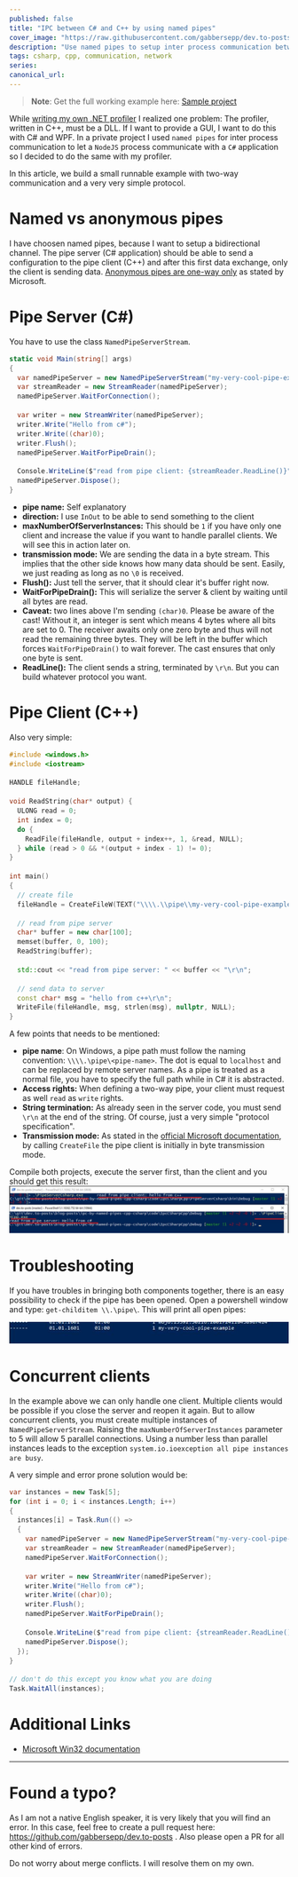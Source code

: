 ```yaml
---
published: false
title: "IPC between C# and C++ by using named pipes"
cover_image: "https://raw.githubusercontent.com/gabbersepp/dev.to-posts/master/blog-posts/ipc-by-named-pipes-cpp-csharp/assets/header.png"
description: "Use named pipes to setup inter process communication between a C++ DLL and a C# application."
tags: csharp, cpp, communication, network
series:
canonical_url:
---
```


>**Note**: Get the full working example here: [Sample project](https://github.com/gabbersepp/dev.to-posts/tree/master/blog-posts/ipc-by-named-pipes-cpp-csharp/code/IpcCSharpCpp)

While [writing my own .NET profiler](https://dev.to/gabbersepp/create-a-net-profiler-with-the-profiling-api-start-of-an-unexpected-journey-198n) I realized one problem: The profiler, written in C++, must be a DLL. If I want to provide a GUI, I want to do this with C# and WPF. In a private project I used `named pipes` for inter process communication to let a `NodeJS` process communicate with a `C#` application so I decided to do the same with my profiler.

In this article, we build a small runnable example with two-way communication and a very very simple protocol.

# Named vs anonymous pipes
I have choosen named pipes, because I want to setup a bidirectional channel. The pipe server (C# application) should be able to send a configuration to the pipe client (C++) and after this first data exchange, only the client is sending data.
[Anonymous pipes are one-way only](https://docs.microsoft.com/en-us/windows/win32/ipc/anonymous-pipes) as stated by Microsoft.

# Pipe Server (C#)
You have to use the class `NamedPipeServerStream`.

```cs
static void Main(string[] args)
{
  var namedPipeServer = new NamedPipeServerStream("my-very-cool-pipe-example", PipeDirection.InOut, 1, PipeTransmissionMode.Byte);
  var streamReader = new StreamReader(namedPipeServer);
  namedPipeServer.WaitForConnection();

  var writer = new StreamWriter(namedPipeServer);
  writer.Write("Hello from c#");
  writer.Write((char)0);
  writer.Flush();
  namedPipeServer.WaitForPipeDrain();

  Console.WriteLine($"read from pipe client: {streamReader.ReadLine()}");
  namedPipeServer.Dispose();
}
```

+ **pipe name:** Self explanatory
+ **direction:** I use `InOut` to be able to send something to the client
+ **maxNumberOfServerInstances:** This should be `1` if you have only one client and increase the value if you want to handle parallel clients. We will see this in action later on.
+ **transmission mode:** We are sending the data in a byte stream. This implies that the other side knows how many data should be sent. Easily, we just reading as long as no `\0` is received.
+ **Flush():** Just tell the server, that it should clear it's buffer right now.
+ **WaitForPipeDrain():** This will serialize the server & client by waiting until all bytes are read. 
+ **Caveat:** two lines above I'm sending `(char)0`. Please be aware of the cast! Without it, an integer is sent which means 4 bytes where all bits are set to 0. The receiver awaits only one zero byte and thus will not read the remaining three bytes. They will be left in the buffer which forces `WaitForPipeDrain()` to wait forever. The cast ensures that only one byte is sent.  
+ **ReadLine():** The client sends a string, terminated by `\r\n`. But you can build whatever protocol you want.

# Pipe Client (C++)
Also very simple:

```cpp
#include <windows.h>
#include <iostream>

HANDLE fileHandle;

void ReadString(char* output) {
  ULONG read = 0;
  int index = 0;
  do {
    ReadFile(fileHandle, output + index++, 1, &read, NULL);
  } while (read > 0 && *(output + index - 1) != 0);
}

int main()
{
  // create file
  fileHandle = CreateFileW(TEXT("\\\\.\\pipe\\my-very-cool-pipe-example"), GENERIC_READ | GENERIC_WRITE, FILE_SHARE_WRITE, NULL, OPEN_EXISTING, 0, NULL);

  // read from pipe server
  char* buffer = new char[100];
  memset(buffer, 0, 100);
  ReadString(buffer);

  std::cout << "read from pipe server: " << buffer << "\r\n";

  // send data to server
  const char* msg = "hello from c++\r\n";
  WriteFile(fileHandle, msg, strlen(msg), nullptr, NULL);
}
```

A few points that needs to be mentioned:

+ **pipe name**: On Windows, a pipe path must follow the naming convention: `\\\\.\pipe\<pipe-name>`. The dot is equal to `localhost` and can be replaced by remote server names. As a pipe is treated as a normal file, you have to specify the full path while in C# it is abstracted.
+ **Access rights:** When defining a two-way pipe, your client must request as well `read` as `write` rights.
+ **String termination:** As already seen in the server code, you must send `\r\n` at the end of the string. Of course, just a very simple "protocol specification".
+ **Transmission mode:** As stated in the [official Microsoft documentation](https://docs.microsoft.com/en-us/windows/win32/ipc/named-pipe-type-read-and-wait-modes), by calling `CreateFile` the pipe client is initially in byte transmission mode.

Compile both projects, execute the server first, than the client and you should get this result:
![](./assets/result.jpg)

# Troubleshooting
If you have troubles in bringing both components together, there is an easy possibility to check if the pipe has been opened. Open a powershell window and type: `get-childitem \\.\pipe\`. This will print all open pipes:

![](./assets/ps.jpg)

# Concurrent clients
In the example above we can only handle one client. Multiple clients would be possible if you close the server and reopen it again. But to allow concurrent clients, you must create multiple instances of `NamedPipeServerStream`. Raising the `maxNumberOfServerInstances` parameter to 5 will allow 5 parallel connections. Using a number less than parallel instances leads to the exception `system.io.ioexception all pipe instances are busy`.

A very simple and error prone solution would be:

```cs
var instances = new Task[5];
for (int i = 0; i < instances.Length; i++)
{
  instances[i] = Task.Run(() =>
  {
    var namedPipeServer = new NamedPipeServerStream("my-very-cool-pipe-example", PipeDirection.InOut, 5, PipeTransmissionMode.Byte);
    var streamReader = new StreamReader(namedPipeServer);
    namedPipeServer.WaitForConnection();

    var writer = new StreamWriter(namedPipeServer);
    writer.Write("Hello from c#");
    writer.Write((char)0);
    writer.Flush();
    namedPipeServer.WaitForPipeDrain();

    Console.WriteLine($"read from pipe client: {streamReader.ReadLine()}");
    namedPipeServer.Dispose();
  });
}

// don't do this except you know what you are doing
Task.WaitAll(instances);
```

# Additional Links
+ [Microsoft Win32 documentation](https://docs.microsoft.com/en-us/windows/win32/ipc/named-pipes)

----

# Found a typo?
As I am not a native English speaker, it is very likely that you will find an error. In this case, feel free to create a pull request here: https://github.com/gabbersepp/dev.to-posts . Also please open a PR for all other kind of errors.

Do not worry about merge conflicts. I will resolve them on my own. 
